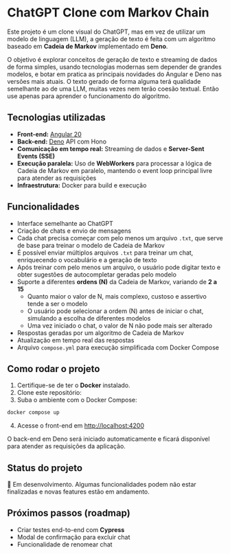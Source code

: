 # ChatGPT Clone com Markov Chain

Este projeto é um clone visual do ChatGPT, mas em vez de utilizar um modelo de linguagem (LLM), a geração de texto é feita com um algoritmo baseado em **Cadeia de Markov** implementado em **Deno**.

O objetivo é explorar conceitos de geração de texto e streaming de dados de forma simples, usando tecnologias modernas sem depender de grandes modelos, e botar em pratica as principais novidades do Angular e Deno nas versões mais atuais.
O texto gerado de forma alguma terá qualidade semelhante ao de uma LLM, muitas vezes nem terão coesão textual. Então use apenas para aprender o funcionamento do algoritmo.

## Tecnologias utilizadas

- **Front-end:** [Angular 20](https://angular.dev/)
- **Back-end:** [Deno](https://deno.com/) API com Hono
- **Comunicação em tempo real:** Streaming de dados e **Server-Sent Events (SSE)**
- **Execução paralela:** Uso de **WebWorkers** para processar a lógica de Cadeia de Markov em paralelo, mantendo o event loop principal livre para atender as requisições
- **Infraestrutura:** Docker para build e execução

## Funcionalidades

- Interface semelhante ao ChatGPT
- Criação de chats e envio de mensagens
- Cada chat precisa começar com pelo menos um arquivo `.txt`, que serve de base para treinar o modelo de Cadeia de Markov
- É possível enviar múltiplos arquivos `.txt` para treinar um chat, enriquecendo o vocabulário e a geração de texto
- Após treinar com pelo menos um arquivo, o usuário pode digitar texto e obter sugestões de autocompletar geradas pelo modelo
- Suporte a diferentes **ordens (N)** da Cadeia de Markov, variando de **2 a 15**
  - Quanto maior o valor de N, mais complexo, custoso e assertivo tende a ser o modelo
  - O usuário pode selecionar a ordem (N) antes de iniciar o chat, simulando a escolha de diferentes modelos
  - Uma vez iniciado o chat, o valor de N não pode mais ser alterado
- Respostas geradas por um algoritmo de Cadeia de Markov
- Atualização em tempo real das respostas
- Arquivo `compose.yml` para execução simplificada com Docker Compose

## Como rodar o projeto

1. Certifique-se de ter o **Docker** instalado.
2. Clone este repositório:
3. Suba o ambiente com o Docker Compose:

```bash
docker compose up
```

4. Acesse o front-end em [http://localhost:4200](http://localhost:4200)

O back-end em Deno será iniciado automaticamente e ficará disponível para atender as requisições da aplicação.

## Status do projeto

🚧 Em desenvolvimento. Algumas funcionalidades podem não estar finalizadas e novas features estão em andamento.

## Próximos passos (roadmap)
- Criar testes end-to-end com **Cypress**
- Modal de confirmação para excluir chat
- Funcionalidade de renomear chat
